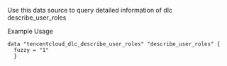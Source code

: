 Use this data source to query detailed information of dlc describe_user_roles

Example Usage

```hcl
data "tencentcloud_dlc_describe_user_roles" "describe_user_roles" {
  fuzzy = "1"
  }
```